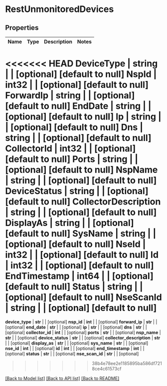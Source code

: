 # RestUnmonitoredDevices

## Properties
Name | Type | Description | Notes
------------ | ------------- | ------------- | -------------
<<<<<<< HEAD
**DeviceType** | **string** |  | [optional] [default to null]
**NspId** | **int32** |  | [optional] [default to null]
**ForwardIp** | **string** |  | [optional] [default to null]
**EndDate** | **string** |  | [optional] [default to null]
**Ip** | **string** |  | [optional] [default to null]
**Dns** | **string** |  | [optional] [default to null]
**CollectorId** | **int32** |  | [optional] [default to null]
**Ports** | **string** |  | [optional] [default to null]
**NspName** | **string** |  | [optional] [default to null]
**DeviceStatus** | **string** |  | [optional] [default to null]
**CollectorDescription** | **string** |  | [optional] [default to null]
**DisplayAs** | **string** |  | [optional] [default to null]
**SysName** | **string** |  | [optional] [default to null]
**NseId** | **int32** |  | [optional] [default to null]
**Id** | **int32** |  | [optional] [default to null]
**EndTimestamp** | **int64** |  | [optional] [default to null]
**Status** | **string** |  | [optional] [default to null]
**NseScanId** | **string** |  | [optional] [default to null]
=======
**device_type** | **str** |  | [optional] 
**nsp_id** | **int** |  | [optional] 
**forward_ip** | **str** |  | [optional] 
**end_date** | **str** |  | [optional] 
**ip** | **str** |  | [optional] 
**dns** | **str** |  | [optional] 
**collector_id** | **int** |  | [optional] 
**ports** | **str** |  | [optional] 
**nsp_name** | **str** |  | [optional] 
**device_status** | **str** |  | [optional] 
**collector_description** | **str** |  | [optional] 
**display_as** | **str** |  | [optional] 
**sys_name** | **str** |  | [optional] 
**nse_id** | **int** |  | [optional] 
**id** | **int** |  | [optional] 
**end_timestamp** | **int** |  | [optional] 
**status** | **str** |  | [optional] 
**nse_scan_id** | **str** |  | [optional] 
>>>>>>> 38b4e78ee2e1185895ba586df7218ce4c61573cf

[[Back to Model list]](../README.md#documentation-for-models) [[Back to API list]](../README.md#documentation-for-api-endpoints) [[Back to README]](../README.md)


